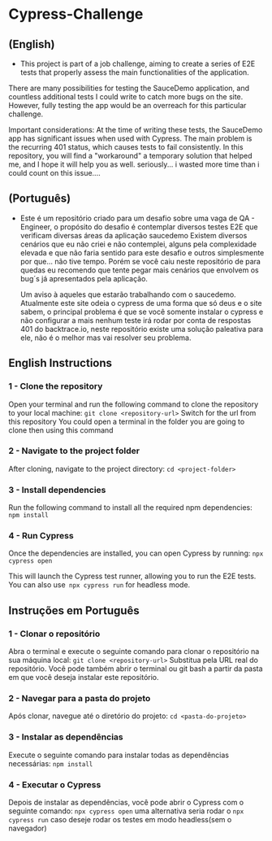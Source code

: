 # Cypress-Challenge
## (English)

- This project is part of a job challenge, aiming to create a series of E2E tests that properly assess the main functionalities of the application.

There are many possibilities for testing the SauceDemo application, and countless additional tests I could write to catch more bugs on the site. However, fully testing the app would be an overreach for this particular challenge.

Important considerations: At the time of writing these tests, the SauceDemo app has significant issues when used with Cypress. The main problem is the recurring 401 status, which causes tests to fail consistently. In this repository, you will find a "workaround" a temporary solution that helped me, and I hope it will help you as well.
seriously... i wasted more time than i could count on this issue....

## (Português)

- Este é um repositório criado para um desafio sobre uma vaga de QA - Engineer, o propósito do desafio é contemplar diversos testes E2E que verificam diversas áreas da aplicação saucedemo
  Existem diversos cenários que eu não criei e não contemplei, alguns pela complexidade elevada e que não faria sentido para este desafio e outros simplesmente por que... não tive tempo.
  Porém se você caiu neste repositório de para quedas eu recomendo que tente pegar mais cenários que envolvem os bug´s já apresentados pela aplicação.

  Um aviso à aqueles que estarão trabalhando com o saucedemo. Atualmente este site odeia o cypress de uma forma que só deus e o site sabem, o principal problema é que se você somente instalar
  o cypress e não configurar a mais nenhum teste irá rodar por conta de respostas 401 do backtrace.io, neste repositório existe uma solução paleativa para ele, não é o melhor mas vai resolver
  seu problema.


## English Instructions

### 1 - Clone the repository
Open your terminal and run the following command to clone the repository to your local machine:
`git clone <repository-url>`  Switch for the url from this repository
You could open a terminal in the folder you are going to clone then using this command

### 2 - Navigate to the project folder
After cloning, navigate to the project directory:
`cd <project-folder>`

### 3 - Install dependencies
Run the following command to install all the required npm dependencies:
`npm install`

### 4 - Run Cypress
Once the dependencies are installed, you can open Cypress by running:
`npx cypress open`

This will launch the Cypress test runner, allowing you to run the E2E tests.
You can also use` npx cypress run` for headless mode.


## Instruções em Português

### 1 - Clonar o repositório
Abra o terminal e execute o seguinte comando para clonar o repositório na sua máquina local:
`git clone <repository-url>`  Substitua <repository-url> pela URL real do repositório.
Você pode também abrir o terminal ou git bash a partir da pasta em que você deseja instalar este repositório.

### 2 - Navegar para a pasta do projeto
Após clonar, navegue até o diretório do projeto:
`cd <pasta-do-projeto>`

### 3 - Instalar as dependências
Execute o seguinte comando para instalar todas as dependências necessárias:
`npm install`

### 4 - Executar o Cypress
Depois de instalar as dependências, você pode abrir o Cypress com o seguinte comando:
`npx cypress open`   uma alternativa seria rodar o `npx cypress run` caso deseje rodar os testes em modo headless(sem o navegador)
